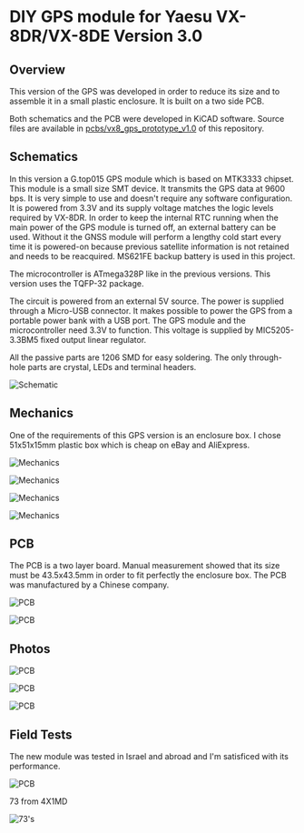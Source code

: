 # DIY GPS module for Yaesu VX-8DR/VX-8DE Version 3.0

## Overview

This version of the GPS was developed in order to reduce its size and to assemble it in a small plastic enclosure. It is built on a two side PCB.

Both schematics and the PCB were developed in KiCAD software. Source files are available in [pcbs/vx8_gps_prototype_v1.0](https://github.com/4x1md/vx8_gps/blob/master/pcbs/vx8_gps_prototype_v3.0) of this repository.

## Schematics

In this version a G.top015 GPS module which is based on MTK3333 chipset. This module is a small size SMT device. It transmits the GPS data at 9600 bps. It is very simple to use and doesn't require any software configuration. It is powered from 3.3V and its supply voltage matches the logic levels required by VX-8DR. In order to keep the internal RTC running when the main power of the GPS module is turned off, an external battery can be used. Without it the GNSS module will perform a lengthy cold start every time it is powered-on because previous satellite information is not retained and needs to be reacquired. MS621FE backup battery is used in this project.

The microcontroller is ATmega328P like in the previous versions. This version uses the TQFP-32 package.

The circuit is powered from an external 5V source. The power is supplied through a Micro-USB connector. It makes possible to power the GPS from a portable power bank with a USB port. The GPS module and the microcontroller need 3.3V to function. This voltage is supplied by MIC5205-3.3BM5 fixed output linear regulator.

All the passive parts are 1206 SMD for easy soldering. The only through-hole parts are crystal, LEDs and terminal headers.

![Schematic](https://raw.githubusercontent.com/4x1md/vx8_gps/master/docs/images/vx8_gps_prototype_v3.0_schematic.png)

## Mechanics

One of the requirements of this GPS version is an enclosure box. I chose 51x51x15mm plastic box which is cheap on eBay and AliExpress.

![Mechanics](https://raw.githubusercontent.com/4x1md/vx8_gps/master/docs/images/mech_01.jpg)

![Mechanics](https://raw.githubusercontent.com/4x1md/vx8_gps/master/docs/images/mech_02.webp)

![Mechanics](https://raw.githubusercontent.com/4x1md/vx8_gps/master/docs/images/mech_03.webp)

![Mechanics](https://raw.githubusercontent.com/4x1md/vx8_gps/master/docs/images/mech_04.webp)

## PCB

The PCB is a two layer board. Manual measurement showed that its size must be 43.5x43.5mm in order to fit perfectly the enclosure box. The PCB was manufactured by a Chinese company.

![PCB](https://raw.githubusercontent.com/4x1md/vx8_gps/master/docs/images/vx8_gps_prototype_v3.0_pcb_0.png)

![PCB](https://raw.githubusercontent.com/4x1md/vx8_gps/master/docs/images/vx8_gps_prototype_v3.0_pcb_1.jpg)

## Photos

![PCB](https://raw.githubusercontent.com/4x1md/vx8_gps/master/docs/images/vx8_gps_prototype_v3.0_pcb_2.jpg)

![PCB](https://raw.githubusercontent.com/4x1md/vx8_gps/master/docs/images/vx8_gps_prototype_v3.0_pcb_3.jpg)

![PCB](https://raw.githubusercontent.com/4x1md/vx8_gps/master/docs/images/vx8_gps_prototype_v3.0_pcb_4.jpg)

## Field Tests

The new module was tested in Israel and abroad and I'm satisficed with its performance.

![PCB](https://raw.githubusercontent.com/4x1md/vx8_gps/master/docs/images/vx8_gps_prototype_v3.0_tests_1.jpg)

73 from 4X1MD

![73's](https://raw.githubusercontent.com/4x1md/vx8_gps/master/docs/images/vx8_73.jpg)
